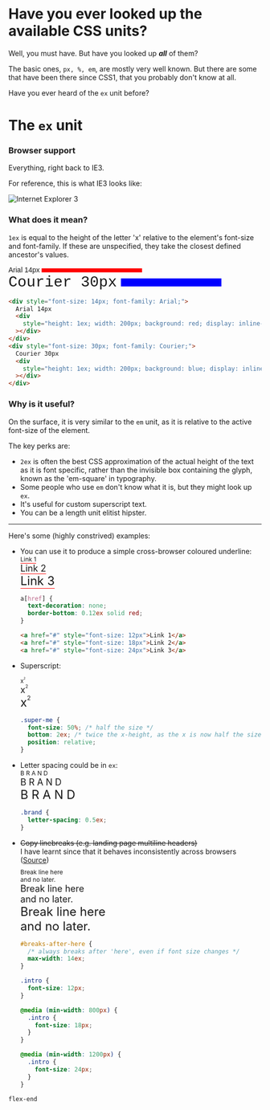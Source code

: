 <!-- post-title: It's time to get back with your ex (units) -->
<!-- post-timestamp: 1524743871265 -->

# Have you ever looked up the available CSS units?

Well, you must have. But have you looked up **_all_** of them?

The basic ones, `px, %, em`, are mostly very well known. But there are some that
have been there since CSS1, that you probably don't know at all.

Have you ever heard of the `ex` unit before?

# The `ex` unit

### Browser support

Everything, right back to IE3.

For reference, this is what IE3 looks like:

![Internet Explorer 3](images/ie3.jpg)

### What does it mean?

`1ex` is equal to the height of the letter 'x' relative to the element's
font-size and font-family. If these are unspecified, they take the closest
defined ancestor's values.

<div>
<div style="font-size: 14px; font-family: Arial;">
  Arial 14px<div style="margin-left: .5ex; height: 1ex; width: 200px; background: red; display: inline-block;"></div>
</div>
<div style="font-size: 30px; font-family: Courier;">
  Courier 30px<div style="margin-left: .5ex; height: 1ex; width: 200px; background: blue; display: inline-block;"></div>
</div>
</div>

```html
<div style="font-size: 14px; font-family: Arial;">
  Arial 14px
  <div
    style="height: 1ex; width: 200px; background: red; display: inline-block;"
  ></div>
</div>
<div style="font-size: 30px; font-family: Courier;">
  Courier 30px
  <div
    style="height: 1ex; width: 200px; background: blue; display: inline-block;"
  ></div>
</div>
```

### Why is it useful?

On the surface, it is very similar to the `em` unit, as it is relative to the
active font-size of the element.

The key perks are:

- `2ex` is often the best CSS approximation of the actual height of the text as
  it is font specific, rather than the invisible box containing the glyph, known
  as the 'em-square' in typography.
- Some people who use `em` don't know what it is, but they might look up `ex`.
- It's useful for custom superscript text.
- You can be a length unit elitist hipster.

---

Here's some (highly constrived) examples:

- You can use it to produce a simple cross-browser coloured underline:  
  <a href='#' style='all:unset;font-size:12px;border-bottom:.12ex solid red;'>Link
  1</a>  
  <a href='#' style='all:unset;font-size:18px;border-bottom:.12ex solid red;'>Link
  2</a>  
  <a href='#' style='all:unset;font-size:24px;border-bottom:.12ex solid red;'>Link
  3</a>

  ```css
  a[href] {
    text-decoration: none;
    border-bottom: 0.12ex solid red;
  }
  ```

  ```html
  <a href="#" style="font-size: 12px">Link 1</a>
  <a href="#" style="font-size: 18px">Link 2</a>
  <a href="#" style="font-size: 24px">Link 3</a>
  ```

- Superscript:

  <span style="font-size: 12px">x<span class="super-me">2</span></span>  
  <span style="font-size: 18px">x<span class="super-me">2</span></span>  
  <span style="font-size: 24px">x<span class="super-me">2</span></span>

  <style>.super-me{font-size:50%;bottom:2ex;position:relative}</style>

  ```css
  .super-me {
    font-size: 50%; /* half the size */
    bottom: 2ex; /* twice the x-height, as the x is now half the size ^ */
    position: relative;
  }
  ```

- Letter spacing could be in `ex`:  
  <span style="font-size: 12px; letter-spacing: .5ex;">BRAND</span>  
  <span style="font-size: 18px; letter-spacing: .5ex;">BRAND</span>  
  <span style="font-size: 24px; letter-spacing: .5ex;">BRAND</span>

  ```css
  .brand {
    letter-spacing: 0.5ex;
  }
  ```

- ~~Copy linebreaks (e.g. landing page multiline headers)~~  
  I have learnt since that it behaves inconsistently across browsers
  ([Source](https://sbpoley.home.xs4all.nl/webmatters/emex.html))  
  <span style="margin-top: 8px; font-size: 12px; max-width: 14ex; letter-spacing: 0; display: block;">Break
  line here and no later.</span>
  <span style="font-size: 18px; max-width: 14ex; letter-spacing: 0; display: block;">Break
  line here and no later.</span>
  <span style="font-size: 24px; max-width: 14ex; letter-spacing: 0; display: block;">Break
  line here and no later.</span>

  ```css
  #breaks-after-here {
    /* always breaks after 'here', even if font size changes */
    max-width: 14ex;
  }

  .intro {
    font-size: 12px;
  }

  @media (min-width: 800px) {
    .intro {
      font-size: 18px;
    }
  }

  @media (min-width: 1200px) {
    .intro {
      font-size: 24px;
    }
  }
  ```

`flex-end`
